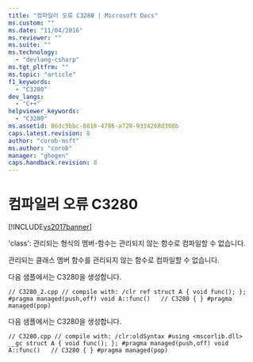 ```yaml
---
title: "컴파일러 오류 C3280 | Microsoft Docs"
ms.custom: ""
ms.date: "11/04/2016"
ms.reviewer: ""
ms.suite: ""
ms.technology: 
  - "devlang-csharp"
ms.tgt_pltfrm: ""
ms.topic: "article"
f1_keywords: 
  - "C3280"
dev_langs: 
  - "C++"
helpviewer_keywords: 
  - "C3280"
ms.assetid: 86dc5bbc-8818-4786-a728-9334268d308b
caps.latest.revision: 8
author: "corob-msft"
ms.author: "corob"
manager: "ghogen"
caps.handback.revision: 8
---
```

# 컴파일러 오류 C3280
[!INCLUDE[vs2017banner](../../assembler/inline/includes/vs2017banner.md)]

'class': 관리되는 형식의 멤버\-함수는 관리되지 않는 함수로 컴파일할 수 없습니다.  
  
 관리되는 클래스 멤버 함수를 관리되지 않는 함수로 컴파일할 수 없습니다.  
  
 다음 샘플에서는 C3280을 생성합니다.  
  
```  
// C3280_2.cpp // compile with: /clr ref struct A { void func(); }; #pragma managed(push,off) void A::func()   // C3280 { } #pragma managed(pop)  
```  
  
 다음 샘플에서는 C3280을 생성합니다.  
  
```  
// C3280.cpp // compile with: /clr:oldSyntax #using <mscorlib.dll> __gc struct A { void func(); }; #pragma managed(push,off) void A::func()   // C3280 { } #pragma managed(pop)  
```